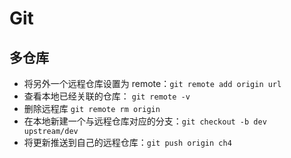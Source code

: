 # Git

## 多仓库

- 将另外一个远程仓库设置为 remote：`git remote add origin url` 
- 查看本地已经关联的仓库： `git remote -v` 
- 删除远程库 `git remote rm origin`
- 在本地新建一个与远程仓库对应的分支：`git checkout -b dev upstream/dev`
- 将更新推送到自己的远程仓库：`git push origin ch4`
